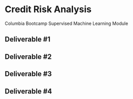 # Credit Risk Analysis
Columbia Bootcamp Supervised Machine Learning Module

## Deliverable #1

## Deliverable #2

## Deliverable #3

## Deliverable #4
